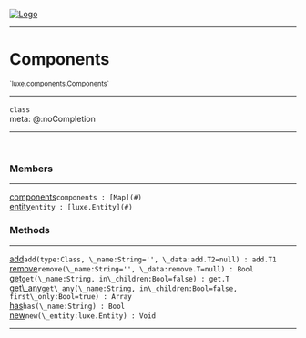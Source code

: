
[![Logo](../../../images/logo.png)](../../../api/index.html)

---



<h1>Components</h1>
<small>`luxe.components.Components`</small>



---

`class`
<span class="meta">
<br/>meta: @:noCompletion
</span>


---

&nbsp;
&nbsp;



<h3>Members</h3> <hr/><span class="member apipage">
                <a name="components"><a class="lift" href="#components">components</a></a><code class="signature apipage">components : [Map](#)</code><br/></span>
            <span class="small_desc_flat"></span><span class="member apipage">
                <a name="entity"><a class="lift" href="#entity">entity</a></a><code class="signature apipage">entity : [luxe.Entity](#)</code><br/></span>
            <span class="small_desc_flat"></span>





<h3>Methods</h3> <hr/><span class="method apipage">
            <a name="add"><a class="lift" href="#add">add</a></a><code class="signature apipage">add(type:Class<span></span>, \_name:String<span>=&#x27;&#x27;</span>, \_data:add.T2<span>=null</span>) : add.T1</code><br/><span class="small_desc_flat"></span>
        </span>
    <span class="method apipage">
            <a name="remove"><a class="lift" href="#remove">remove</a></a><code class="signature apipage">remove(\_name:String<span>=&#x27;&#x27;</span>, \_data:remove.T<span>=null</span>) : Bool</code><br/><span class="small_desc_flat"></span>
        </span>
    <span class="method apipage">
            <a name="get"><a class="lift" href="#get">get</a></a><code class="signature apipage">get(\_name:String<span></span>, in\_children:Bool<span>=false</span>) : get.T</code><br/><span class="small_desc_flat"></span>
        </span>
    <span class="method apipage">
            <a name="get_any"><a class="lift" href="#get_any">get\_any</a></a><code class="signature apipage">get\_any(\_name:String<span></span>, in\_children:Bool<span>=false</span>, first\_only:Bool<span>=true</span>) : Array</code><br/><span class="small_desc_flat"></span>
        </span>
    <span class="method apipage">
            <a name="has"><a class="lift" href="#has">has</a></a><code class="signature apipage">has(\_name:String<span></span>) : Bool</code><br/><span class="small_desc_flat"></span>
        </span>
    <span class="method apipage">
            <a name="new"><a class="lift" href="#new">new</a></a><code class="signature apipage">new(\_entity:luxe.Entity<span></span>) : Void</code><br/><span class="small_desc_flat"></span>
        </span>
    





---

&nbsp;
&nbsp;
&nbsp;
&nbsp;